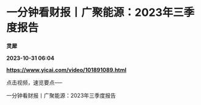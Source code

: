 # 一分钟看财报丨广聚能源：2023年三季度报告
**灵犀**

**2023-10-31 06:04**

**https://www.yicai.com/video/101891089.html**

点击视频，速览要点──

一分钟看财报丨广聚能源：2023年三季度报告